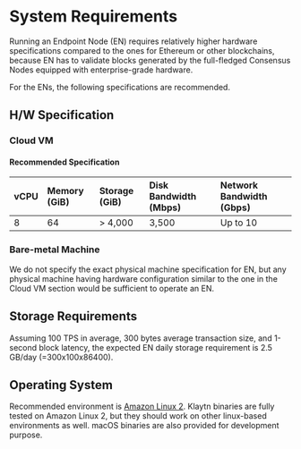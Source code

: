 # System Requirements

Running an Endpoint Node (EN) requires relatively higher hardware specifications compared to the ones for Ethereum or other blockchains, because EN has to validate blocks generated by the full-fledged Consensus Nodes equipped with enterprise-grade hardware.

For the ENs, the following specifications are recommended.

## H/W Specification <a id="h-w-specification"></a>

### Cloud VM <a id="cloud-vm"></a>

#### Recommended Specification <a id="recommended-specification-based-on-aws"></a>

| vCPU | Memory (GiB) | Storage (GiB) | Disk Bandwidth (Mbps) | Network Bandwidth (Gbps) |
| :--- | :--- | :--- | :--- | :--- |
| 8 | 64 | > 4,000 | 3,500 | Up to 10 |

### Bare-metal Machine <a id="bare-metal-machine"></a>

We do not specify the exact physical machine specification for EN, but any physical machine having hardware configuration similar to the one in the Cloud VM section would be sufficient to operate an EN.

## Storage Requirements <a id="storage-requirements"></a>

Assuming 100 TPS in average,  300 bytes average transaction size, and 1-second block latency, the expected EN daily storage requirement is 2.5 GB/day (=300x100x86400).

## Operating System <a id="operating-system"></a>

Recommended environment is [Amazon Linux 2](https://aws.amazon.com/ko/about-aws/whats-new/2017/12/introducing-amazon-linux-2/).
Klaytn binaries are fully tested on Amazon Linux 2, but they should work on other linux-based environments as well. 
macOS binaries are also provided for development purpose. 

